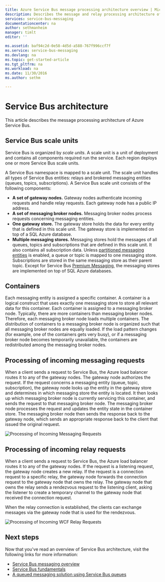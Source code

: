 ```yaml
---
title: Azure Service Bus message processing architecture overview | Microsoft Docs
description: Describes the message and relay processing architecture of Azure Service Bus.
services: service-bus-messaging
documentationcenter: na
author: sethmanheim
manager: timlt
editor: ''

ms.assetid: baf94c2d-0e58-4d5d-a588-767f996ccf7f
ms.service: service-bus-messaging
ms.devlang: na
ms.topic: get-started-article
ms.tgt_pltfrm: na
ms.workload: na
ms.date: 11/30/2016
ms.author: sethm

---
```

# Service Bus architecture
This article describes the message processing architecture of Azure Service Bus.

## Service Bus scale units
Service Bus is organized by *scale units*. A scale unit is a unit of deployment and contains all components required run the service. Each region deploys one or more Service Bus scale units.

A Service Bus namespace is mapped to a scale unit. The scale unit handles all types of Service Bus entities: relays and brokered messaging entities (queues, topics, subscriptions). A Service Bus scale unit consists of the following components:

* **A set of gateway nodes.** Gateway nodes authenticate incoming requests and handle relay requests. Each gateway node has a public IP address.
* **A set of messaging broker nodes.** Messaging broker nodes process requests concerning messaging entities.
* **One gateway store.** The gateway store holds the data for every entity that is defined in this scale unit. The gateway store is implemented on top of a SQL Azure database.
* **Multiple messaging stores.** Messaging stores hold the messages of all queues, topics and subscriptions that are defined in this scale unit. It also contains all subscription data. Unless [partitioned messaging entities](service-bus-partitioning.md) is enabled, a queue or topic is mapped to one messaging store. Subscriptions are stored in the same messaging store as their parent topic. Except for Service Bus [Premium Messaging](service-bus-premium-messaging.md), the messaging stores are implemented on top of SQL Azure databases.

## Containers
Each messaging entity is assigned a specific container. A container is a logical construct that uses exactly one messaging store to store all relevant data for this container. Each container is assigned to a messaging broker node. Typically, there are more containers than messaging broker nodes. Therefore, each messaging broker node loads multiple containers. The distribution of containers to a messaging broker node is organized such that all messaging broker nodes are equally loaded. If the load pattern changes (for example, one of the containers gets very busy), or if a messaging broker node becomes temporarily unavailable, the containers are redistributed among the messaging broker nodes.

## Processing of incoming messaging requests
When a client sends a request to Service Bus, the Azure load balancer routes it to any of the gateway nodes. The gateway node authorizes the request. If the request concerns a messaging entity (queue, topic, subscription), the gateway node looks up the entity in the gateway store and determines in which messaging store the entity is located. It then looks up which messaging broker node is currently servicing this container, and sends the request to that messaging broker node. The messaging broker node processes the request and updates the entity state in the container store. The messaging broker node then sends the response back to the gateway node, which sends an appropriate response back to the client that issued the original request.

![Processing of Incoming Messaging Requests](./media/service-bus-architecture/IC690644.png)

## Processing of incoming relay requests
When a client sends a request to Service Bus, the Azure load balancer routes it to any of the gateway nodes. If the request is a listening request, the gateway node creates a new relay. If the request is a connection request to a specific relay, the gateway node forwards the connection request to the gateway node that owns the relay. The gateway node that owns the relay sends a rendezvous request to the listening client, asking the listener to create a temporary channel to the gateway node that received the connection request.

When the relay connection is established, the clients can exchange messages via the gateway node that is used for the rendezvous.

![Processing of Incoming WCF Relay Requests](./media/service-bus-architecture/IC690645.png)

## Next steps
Now that you've read an overview of Service Bus architecture, visit the following links for more information:

* [Service Bus messaging overview](service-bus-messaging-overview.md)
* [Service Bus fundamentals](service-bus-fundamentals-hybrid-solutions.md)
* [A queued messaging solution using Service Bus queues](service-bus-dotnet-multi-tier-app-using-service-bus-queues.md)

